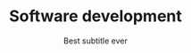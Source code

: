 ---
title: Software development
subtitle: Best subtitle ever
category: Technology
button: Learn more &rarr;
img: service7.png
description: Lorem ipsum dolor, sit amet consectetur adipisicing elit. Sit doloribus nemo quia? Impedit repudiandae obcaecati consectetur aliquid totam earum tempora possimus fugit ad odit commodi, ut officiis maiores non rerum!  
---